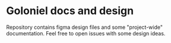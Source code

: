 # Goloniel docs and design

Repository contains figma design files and some "project-wide" documentation. Feel free to open issues with some design ideas.


